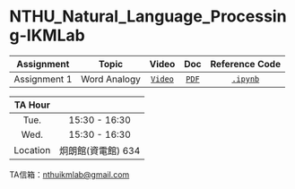 # NTHU_Natural_Language_Processing-IKMLab

| Assignment | Topic | Video | Doc | Reference Code |
| :-: | :-: | :-: | :-: | :-: |
| Assignment 1 | Word Analogy | [`Video`](https://youtu.be/P4tQgWPh4H8) | [`PDF`](./Assignment1/NTHU-NLP-HW1-word-emb.pdf) | [`.ipynb`](./Assignment1/main.ipynb) |

|TA Hour||
| :-: | :-: |
|Tue. | 15:30 - 16:30 |
|Wed. | 15:30 - 16:30 |
| Location | 炯朗館(資電館) 634 |

TA信箱：nthuikmlab@gmail.com
